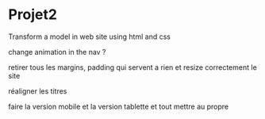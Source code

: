# Projet2
Transform a model in web site using html and css

change animation in the nav ?

retirer tous les margins, padding qui servent a rien et resize correctement le site

réaligner les titres

faire la version mobile et la version tablette et tout mettre au propre